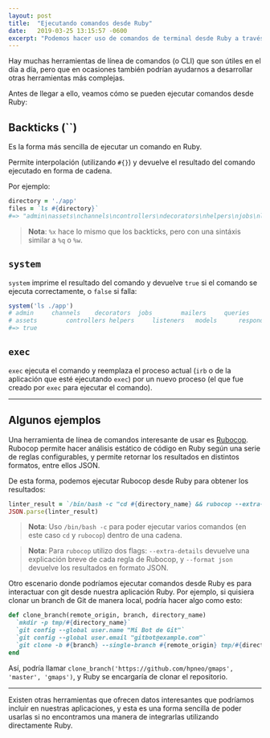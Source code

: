 ```yaml
---
layout: post
title:  "Ejecutando comandos desde Ruby"
date:   2019-03-25 13:15:57 -0600
excerpt: "Podemos hacer uso de comandos de terminal desde Ruby a través de varias formas"
---
```


Hay muchas herramientas de línea de comandos (o CLI) que son útiles en el día a día, pero que en ocasiones también podrían ayudarnos a desarrollar otras herramientas más complejas.

Antes de llegar a ello, veamos cómo se pueden ejecutar comandos desde Ruby:

## Backticks (``)

Es la forma más sencilla de ejecutar un comando en Ruby.

Permite interpolación (utilizando `#{}`) y devuelve el resultado del comando ejecutado en forma de cadena.

Por ejemplo:

```ruby
directory = './app'
files = `ls #{directory}`
#=> "admin\nassets\nchannels\ncontrollers\ndecorators\nhelpers\njobs\nlisteners\nmailers\nmodels\nqueries\nresponders\nserializers\nservices\nviews\n"
```

> **Nota**: `%x` hace lo mismo que los backticks, pero con una sintáxis similar a `%q` o `%w`.

## `system`

`system` imprime el resultado del comando y devuelve `true` si el comando se ejecuta correctamente, o `false` si falla:

```ruby
system('ls ./app')
# admin		channels	decorators	jobs		mailers		queries		serializers	views
# assets		controllers	helpers		listeners	models		responders	services
#=> true
```

## `exec`

`exec` ejecuta el comando y reemplaza el proceso actual (`irb` o de la aplicación que esté ejecutando `exec`) por un nuevo proceso (el que fue creado por `exec` para ejecutar el comando).

----

## Algunos ejemplos

Una herramienta de línea de comandos interesante de usar es [Rubocop](https://github.com/rubocop-hq/rubocop). Rubocop permite hacer análisis estático de código en Ruby según una serie de reglas configurables, y permite retornar los resultados en distintos formatos, entre ellos JSON.

De esta forma, podemos ejecutar Rubocop desde Ruby para obtener los resultados:

```ruby
linter_result = `/bin/bash -c "cd #{directory_name} && rubocop --extra-details --format json #{existing_files.join(' ')}"`
JSON.parse(linter_result)
```

> **Nota**: Uso `/bin/bash -c` para poder ejecutar varios comandos (en este caso `cd` y `rubocop`) dentro de una cadena.

> **Nota**: Para `rubocop` utilizo dos flags: `--extra-details` devuelve una explicación breve de cada regla de Rubocop, y `--format json` devuelve los resultados en formato JSON.

Otro escenario donde podríamos ejecutar comandos desde Ruby es para interactuar con git desde nuestra aplicación Ruby. Por ejemplo, si quisiera clonar un branch de Git de manera local, podría hacer algo como esto:

```ruby
def clone_branch(remote_origin, branch, directory_name)
  `mkdir -p tmp/#{directory_name}`
  `git config --global user.name "Mi Bot de Git"`
  `git config --global user.email "gitbot@example.com"`
  `git clone -b #{branch} --single-branch #{remote_origin} tmp/#{directory_name}`
end
```

Así, podría llamar `clone_branch('https://github.com/hpneo/gmaps', 'master', 'gmaps')`, y Ruby se encargaría de clonar el repositorio.

----

Existen otras herramientas que ofrecen datos interesantes que podríamos incluir en nuestras aplicaciones, y esta es una forma sencilla de poder usarlas si no encontramos una manera de integrarlas utilizando directamente Ruby.
